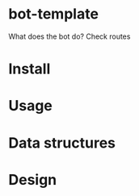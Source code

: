 bot-template
============
What does the bot do?
Check routes

Install
=======

Usage
=====

Data structures
===============

Design
======
